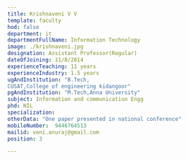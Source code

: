 ```yaml
---
title: Krishnaveni V V
template: faculty
hod: false
department: it
departmentFullName: Information Technology
image: ./krishnaveni.jpg
designation: Assistant Professor(Regular)
dateOfJoining: 11/8/2014
experienceTeaching: 11 years
experienceIndustry: 1.5 years
ugAndInstitution: "B.Tech,
CUSAT,College of engineering kidangoor"
pgAndInstitution: "M.Tech,Anna University"
subject: Information and communication Engg
phd: NIL
specialization:  
otherData: "One paper presented in national conference"
mobileNumber:  9446764513
mailid: veni.anuraj@gmail.com
position: 3

---
```

